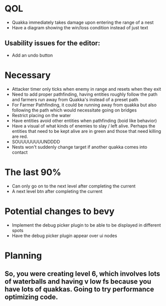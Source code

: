 # QOL
- Quakka immediately takes damage upon entering the range of a nest
- Have a diagram showing the win/loss condition instead of just text

## Usability issues for the editor:
- Add an undo button

# Necessary
- Attacker timer only ticks when enemy in range and resets when they exit
- Need to add proper pathfinding, having entities roughly follow the path and farmers run away from Quakka's instead of a preset path
- For Farmer Pathfinding, it could be running away from quakka but also following the path which would necessitate going on bridges
- Restrict placing on the water
- Have entities avoid other entities when pathfinding (boid like behavior)
- Have a visual of what kinds of enemies to slay / left alive. Perhaps the entities that need to be kept alive are in green and those that need killing are red.
- SOUUUUUUUUNDDDD
- Nests won't suddenly change target if another quakka comes into contact

# The last 90%
- Can only go on to the next level after completing the current
- A next level btn after completing the current

# Potential changes to bevy
- Implement the debug picker plugin to be able to be displayed in different spots
- Have the debug picker plugin appear over ui nodes

# Planning
## So, you were creating level 6, which involves lots of waterballs and having v low fs because you have lots of quakkas. Going to try performance optimizing code.
